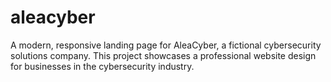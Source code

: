 # aleacyber
A modern, responsive landing page for AleaCyber, a fictional cybersecurity solutions company. This project showcases a professional website design for businesses in the cybersecurity industry.
